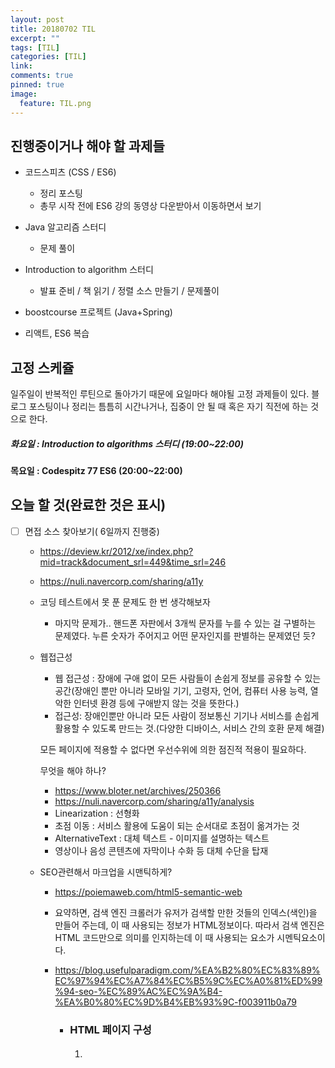 ```yaml
---
layout: post
title: 20180702 TIL
excerpt: ""
tags: [TIL]
categories: [TIL]
link:
comments: true
pinned: true
image:
  feature: TIL.png
---
```


## 진행중이거나 해야 할 과제들

- 코드스피츠 (CSS / ES6)

  - 정리 포스팅
  - 총무 시작 전에 ES6 강의 동영상 다운받아서 이동하면서 보기

- Java 알고리즘 스터디 

  - 문제 풀이

- Introduction to algorithm 스터디

  - 발표 준비 / 책 읽기 / 정렬 소스 만들기 / 문제풀이

- boostcourse 프로젝트 (Java+Spring)

- 리액트, ES6 복습

  

## 고정 스케쥴

일주일이 반복적인 루틴으로 돌아가기 때문에 요일마다 해야될 고정 과제들이 있다. 블로그 포스팅이나 정리는 틈틈히 시간나거나, 집중이 안 될 때 혹은 자기 직전에 하는 것으로 한다.

##### 화요일 : Introduction to algorithms 스터디 (19:00~22:00)

**목요일 : Codespitz 77 ES6 (20:00~22:00)**

## 오늘 할 것(완료한 것은 표시)

- [ ] 면접 소스 찾아보기( 6일까지 진행중)

  - https://deview.kr/2012/xe/index.php?mid=track&document_srl=449&time_srl=246

  - https://nuli.navercorp.com/sharing/a11y

  - 코딩 테스트에서 못 푼 문제도 한 번 생각해보자

    -  마지막 문제가.. 핸드폰 자판에서 3개씩 문자를 누를 수 있는 걸 구별하는 문제였다. 누른 숫자가 주어지고 어떤 문자인지를 판별하는 문제였던 듯?

  - 웹접근성

    - 웹 접근성 : 장애에 구애 없이 모든 사람들이 손쉽게 정보를 공유할 수 있는 공간(장애인 뿐만 아니라 모바일 기기, 고령자, 언어, 컴퓨터 사용 능력, 열악한 인터넷 환경 등에 구애받지 않는 것을 뜻한다.)
    - 접근성: 장애인뿐만 아니라 모든 사람이 정보통신 기기나 서비스를 손쉽게 활용할 수 있도록 만드는 것.(다양한 디바이스, 서비스 간의 호환 문제 해결)

    모든 페이지에 적용할 수 없다면 우선수위에 의한 점진적 적용이 필요하다.

    무엇을 해야 하나?

    * https://www.bloter.net/archives/250366
    * https://nuli.navercorp.com/sharing/a11y/analysis

    - Linearization : 선형화 
    - 초점 이동 : 서비스 활용에 도움이 되는 순서대로 초점이 옮겨가는 것
    - AlternativeText :  대체 텍스트 - 이미지를 설명하는 텍스트
    - 영상이나 음성 콘텐츠에 자막이나 수화 등 대체 수단을 탑재

  - SEO관련해서 마크업을 시맨틱하게?

    - https://poiemaweb.com/html5-semantic-web

    - 요약하면, 검색 엔진 크롤러가 유저가 검색할 만한 것들의 인덱스(색인)을 만들어 주는데, 이 때 사용되는 정보가 HTML정보이다. 따라서 검색 엔진은 HTML 코드만으로 의미를 인지하는데 이 때 사용되는 요소가 시멘틱요소이다.

    - https://blog.usefulparadigm.com/%EA%B2%80%EC%83%89%EC%97%94%EC%A7%84%EC%B5%9C%EC%A0%81%ED%99%94-seo-%EC%89%AC%EC%9A%B4-%EA%B0%80%EC%9D%B4%EB%93%9C-f003911b0a79

      - ### HTML 페이지 구성

        1. #### **<title> 태그와 description 메타(meta) 태그**

        2. #### **오픈그래프(Open Graph) 태그**

        3. #### **제목 태그의 적절한 사용**

      - ### 페이지 구조

        1. #### **알기 쉬운 URL 사용**

        2. #### **사이트맵(Sitemap)의 작성**

        3. #### **대표 URL**

        4. #### **유용한 오류 페이지 반환**

        5. #### **앵커 태그와 텍스트**

      - ### 콘텐츠 최적화

        - ##### 검색 결과 상위 노출 또는 많은 노출을 위해, 타 사이트의 좋은 글을 그대로 복사해 오는 경우가 있습니다. 이럴 경우 검색로봇은 해당 문서를 중복문서로 판정할 뿐 아니라, 해당 사이트가 새로운 좋은 정보를 생산하지 않기 때문에 가치가 낮은 사이트라고 판단할 수 있습니다

      - ### 검색로봇에 대한 대응

        - ### **robots.txt 파일의 활용**

        - ### **rel=“nofollow”와 robots 메타 태그**

      - ### 모바일(Mobile) 대응

        - ### **반응형 웹 디자인**

        - ### **동적 게재**

        - ### **별도 URL**

      - ![](https://cdn-images-1.medium.com/max/1600/1*KGtCqhvjg91Sp8yO7Gy8Wg.png)

      

  - UI에서 http단점 커버할 수 있는 방법

    - http 단점인 connectless를 UI로 해결한다고?

    - 링크 무단 참조가 되나, 암호화가 되지 않아 개인정보를 탈취당할 위험

    - https://www.joinc.co.kr/w/Site/Network_Programing/AdvancedComm/HTTP

    - 매 요청별로 connection을 만들게 되고 TCP상에서 동작하는 HTTP의 특성상 [**3-way Handshake**](https://mindnet.tistory.com/entry/%EB%84%A4%ED%8A%B8%EC%9B%8C%ED%81%AC-%EC%89%BD%EA%B2%8C-%EC%9D%B4%ED%95%B4%ED%95%98%EA%B8%B0-22%ED%8E%B8-TCP-3-WayHandshake-4-WayHandshake) 가 반복적으로 일어나고 또한 불필요한 RTT증가와 네트워크 지연을 초래하여 성능을 저하 시키게 된다.
      https://www.popit.kr/%EB%82%98%EB%A7%8C-%EB%AA%A8%EB%A5%B4%EA%B3%A0-%EC%9E%88%EB%8D%98-http2/

      - Image Spriting : 웹페이지를 구성하는 다양한 아이콘 이미지 파일의 요청 횟수를 줄이기 위해 아이콘을 하나의 큰 이미지로 만든다음 CSS에서 해당 이미지의 좌표 값을 지정해 표시한다.

      - Domain Sharding : 요즘 브라우저들은 http/1.1이 단점을 극복하기 다수의 Connection을 생성해서 병렬로 요청을 보내기도 한다.  하지만 브라우저 별로 [Domain당 Connection개수의 제한이 존재](https://www.browserscope.org/?category=network&v=top)하고 이 또한 http/1.1의 근본 해결책은 아니다.

      - Minify CSS/Javascript : http를 통해서 전송되는 데이터의 용량을 줄이기 위해 CSS, Javascript 코드를 축소하여 적용하기도 한다.

      - Data URI Scheme : [Data URI 스킴](https://en.wikipedia.org/wiki/Data_URI_scheme)은 HTML문서내 이미지 리소스를 Base64로 인코딩된 이미지 데이터로 직접 기술하는 방식이고 이를 통해 요청 수를 줄이기도 한다.

        - 컴퓨터 분야에서 쓰이는 **Base 64** (베이스 육십사)란 8비트 이진 데이터(예를 들어 [실행 파일](https://ko.wikipedia.org/wiki/%EC%8B%A4%ED%96%89_%ED%8C%8C%EC%9D%BC)이나, [ZIP](https://ko.wikipedia.org/wiki/ZIP) 파일 등)를 [문자 코드](https://ko.wikipedia.org/wiki/%EB%AC%B8%EC%9E%90_%EC%BD%94%EB%93%9C)에 영향을 받지 않는 공통 ASCII 영역의 문자들로만 이루어진 일련의 문자열로 바꾸는 [인코딩](https://ko.wikipedia.org/wiki/%EC%9D%B8%EC%BD%94%EB%94%A9) 방식을 가리키는 개념

      - Load Faster 

        - 스타일시트를 HTML 문서 상위에 배치
        - 스크립트를 HTML문서 하단에 배치

      - 위의 단점들을 커버하기 위해 나온 HTTP/2 의 특징은?

        1. Multiplexed Streams : 한 커넥션으로 동시에 여러개의 메세지를 주고 받을 있으며, 응답은 순서에 상관없이 stream으로 주고 받는다. HTTP/1.1의 Connection Keep-Alive, Pipelining의 개선이라 보면 된다.
           ![](https://kinsta.com/wp-content/themes/kinsta/images/learn/what-is-http2/http2_streams.png)

        2. Stream Prioritization : 예를 들면 클라이언트가 요청한 HTML문서안에 CSS파일 1개와 Image파일 2개가 존재하고 이를 클라이언트가 각각 요청하고 난 후 Image파일보다 CSS파일의 수신이 늦어지는 경우 브라우저의 렌더링이 늦어지는 문제가 발생하는데 HTTP/2의 경우 리소스간 의존관계(우선순위)를 설정하여 이런 문제를 해결하고 있다.

           ![](https://kinsta.com/wp-content/themes/kinsta/images/learn/what-is-http2/http2_weight.png)

        3. Server Push : 서버는 클라이언트의 요청에 대해 요청하지도 않은 리소스를 마음대로 보내줄 수 도 있다. 무슨 소리인고 하면 클라이언트(브라우저)가 HTML문서를 요청했고 해당 HTML에 여러개의 리소스(CSS, Image...) 가 포함되어 있는경우 HTTP/1.1에서 클라이언트는 요청한 HTML문서를 수신한 후  HTML문서를 해석하면서 필요한 리소스를 재 요청하는 반면 HTTP/2에선 Server Push기법을 통해서 클라이언트가 요청하지도 않은 (HTML문서에 포함된 리소스) 리소스를 Push 해주는 방법으로 클라이언트의 요청을 최소화 해서 성능 향상을 이끌어 낸다. 이를 PUSH_PROMISE 라고 부르며 PUSH_PROMISE를 통해서 서버가 전송한 리소스에 대해선 클라이언트는 요청을 하지 않는다.
           ![](https://kinsta.com/wp-content/themes/kinsta/images/learn/what-is-http2/http2_push.png)

        4. Header Compression : HTTP/2는 Header 정보를 압축하기 위해 **Header Table**과 **Huffman Encoding** 기법을 사용하여 처리하는데 이를 HPACK 압축방식이라 부르며 별도의 **명세서(RFC 7531)**로 관리하고 있다. 클라이언트가 두번의 요청을 보낸다고 가정하면 HTTP/1.x의 경우 두개의 요청 Header에 중복값이 존재해도 그냥 중복 전송한다. 하지만 HTTP/2에선 Header에 중복값이 존재하는 경우 **Static/Dynamic Header Table** 개념을 사용하여 중복 Header를 검출하고 중복된 Header는 index값만 전송하고 중복되지 않은 Header정보의 값은  **Huffman Encoding** 기법으로 인코딩 처리 하여 전송한다. 

    - 따라서 UI단에서 최대한 로드 부하를 줄이는게 급선무구만!!

  - CSS Layout

    - 코드스피츠 정리하자

  - 네트워크

    - https://www.ciokorea.com/news/36536
    - https://www.joinc.co.kr/w/Site/TCP_IP
    - HTTP 정의 : https://www.joinc.co.kr/w/Site/Network_Programing/AdvancedComm/HTTP
    - TCP 정의 : https://www.joinc.co.kr/w/man/12/TCP
    - UDP 정의 : https://www.joinc.co.kr/w/man/12/UDP
    - IP 정의 : 
      https://www.joinc.co.kr/w/man/12/IP
      https://www.joinc.co.kr/w/Site/TCP_IP
    - OSI 7 계층 : https://www.joinc.co.kr/w/Site/TCP_IP/OSI7Layer
      https://blog.naver.com/PostView.nhn?blogId=demonicws&logNo=40117378644
    - TCP/IP 4계층 : 
      https://hahahoho5915.tistory.com/15
      https://tar-cvzf-studybackup-tar-gz.tistory.com/38
      https://pigbrain.github.io/network/2017/03/08/OSI7_on_Network
    - 네트워크 프로그래밍과 관련된 문서들의 모음 : https://www.joinc.co.kr/w/Site/Network_Programing/Documents
    - 여러 시스템에 대한 데이터 전송시 표준을 정하지 않으면, 데이터를 제대로 수신할 수가 없기 때문에, 네트워크 전송 시 데이터 표준을 정리한 것이 바로 ISO 7계층이며, 이 이론을 실제 사용하는 인터넷 표준이 TCP/IP 4계층이다.

  - 웹 브라우저의 동작 방법

    - https://youduk.netlify.com/web/2018/05/20/%EB%B8%8C%EB%9D%BC%EC%9A%B0%EC%A0%80%EC%9D%98-%EB%8F%99%EC%9E%91-%EB%B0%A9%EB%B2%95.html

  - 아얘 내 블로그에서 Web에 관한 부분은 한 번 보고 넘어가야할 것 같다.

  - 자바스크립트

    - es5와 es6의 차이
      https://lainfox.github.io/dev/2015/10/28/ES6-compare-ES5/
    - es6의 중요기능
      https://hudi.kr/es6-%EB%AC%B8%EB%B2%95%EC%9C%BC%EB%A1%9C-%EB%8B%A4%EC%8B%9C-%EC%8B%9C%EC%9E%91%ED%95%98%EB%8A%94-%EC%9E%90%EB%B0%94%EC%8A%A4%ED%81%AC%EB%A6%BD%ED%8A%B8/

  - 경력 채용 요건

    - 웹 표준, 웹 접근성
    - 모바일 웹, 반응형 웹
    - Sass, git , gulp
    - JS, jQuery 
    - react, vue

## 오늘 새로 배운 것

jrebel 대신해서 hot swapping이 가능한 것

https://www.facebook.com/groups/springkorea/permalink/1540954519349505/?comment_id=1540963846015239&reply_comment_id=1540987682679522&notif_id=1530716258614436&notif_t=group_comment_mention





## 오늘 풀지 못 한 알고리즘



## 하루 뒤돌아보기

집에 넷북을 쓰거나, 남는 구형 노트북을 쓰거나, 라즈베리파이를 쓰거나 해서 나중에 웹 서버를 올려봐야겠다. 그러면 호스팅 문제도 없고 아주 좋을 듯?

후우.. 겨우 알고리즘 발표까지 하긴 했는데, 만족스럽지가 못하다. 수학 수식을 조금 더 잘 이해할 수 있었으면 좋았을텐데 하는 아쉬움이 있다. 내가 시간을 더 쏟아서 더 쉽게 만들었어야 하는데… 그래도 이제 알고리즘 스터디 하나를 정리하고 푼 문제 개수에 연연하지 말고 조금 더 문제 자체에 집중해서 알고리즘을 풀기 시작해야겠다.



------

##### Today Dummy Record

